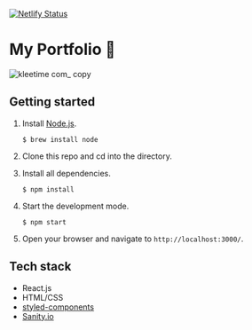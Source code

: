 [![Netlify Status](https://api.netlify.com/api/v1/badges/4cddb7c5-b587-4bb9-b416-5398b776051b/deploy-status)](https://app.netlify.com/sites/kleetime/deploys)

# My Portfolio 💙

![kleetime com_ copy](https://user-images.githubusercontent.com/52360534/183817809-8db502a9-7655-4fa5-9ecb-42715b4caa32.png)

## Getting started

1. Install [Node.js](https://www.npmjs.com/get-npm).

   `$ brew install node`

2. Clone this repo and cd into the directory.
3. Install all dependencies.

   `$ npm install`

4. Start the development mode.

   `$ npm start`

5. Open your browser and navigate to `http://localhost:3000/`.

## Tech stack

- React.js
- HTML/CSS
- [styled-components](https://styled-components.com)
- [Sanity.io](https://www.sanity.io/)
